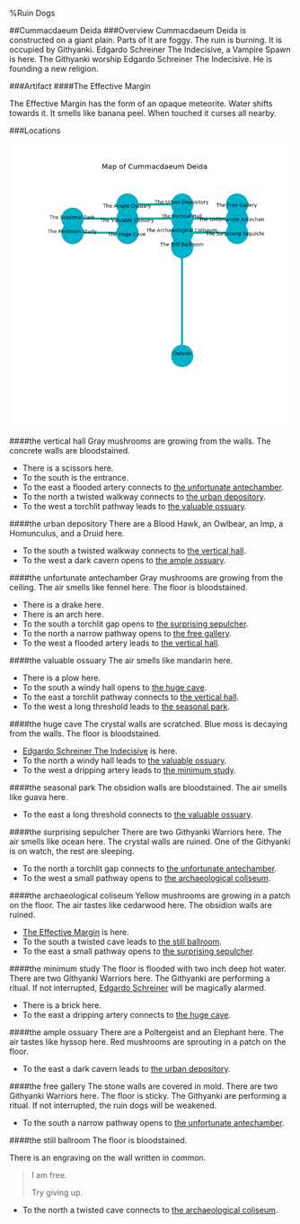 %Ruin Dogs

##Cummacdaeum Deida
###Overview
Cummacdaeum Deida is constructed on a giant plain. Parts of it are foggy. The ruin is burning. It is occupied by Githyanki. <a name="Edgardo-Schreiner-The-Indecisive"></a>Edgardo Schreiner The Indecisive, a Vampire Spawn is here. The Githyanki worship Edgardo Schreiner The Indecisive. He  is founding a new religion. 



###Artifact
####<a name="The-Effective-Margin"></a>The Effective Margin


The Effective Margin has the form of an opaque meteorite. Water shifts towards it. It smells like banana peel. When touched it curses all nearby. 





###Locations


![](../v1/images/Cummacdaeum-Deida.png)

####<a name="the-vertical-hall"></a>the vertical hall
Gray mushrooms are growing from the walls. The concrete walls are bloodstained. 



* There is a scissors here.
* To the south is the entrance.
* To the east a flooded artery connects to [the unfortunate antechamber](#the-unfortunate-antechamber).
* To the north a twisted walkway connects to [the urban depository](#the-urban-depository).
* To the west a torchlit pathway leads to [the valuable ossuary](#the-valuable-ossuary).


####<a name="the-urban-depository"></a>the urban depository
There are a Blood Hawk, an Owlbear, an Imp, a Homunculus, and a Druid here. 



* To the south a twisted walkway connects to [the vertical hall](#the-vertical-hall).
* To the west a dark cavern opens to [the ample ossuary](#the-ample-ossuary).


####<a name="the-unfortunate-antechamber"></a>the unfortunate antechamber
Gray mushrooms are growing from the ceiling. The air smells like fennel here. The floor is bloodstained. 



* There is a drake here.
* There is an arch here.
* To the south a torchlit gap opens to [the surprising sepulcher](#the-surprising-sepulcher).
* To the north a narrow pathway opens to [the free gallery](#the-free-gallery).
* To the west a flooded artery leads to [the vertical hall](#the-vertical-hall).


####<a name="the-valuable-ossuary"></a>the valuable ossuary
The air smells like mandarin here. 



* There is a plow here.
* To the south a windy hall opens to [the huge cave](#the-huge-cave).
* To the east a torchlit pathway connects to [the vertical hall](#the-vertical-hall).
* To the west a long threshold leads to [the seasonal park](#the-seasonal-park).


####<a name="the-huge-cave"></a>the huge cave
The crystal walls are scratched. Blue moss is decaying from the walls. The floor is bloodstained. 



* [Edgardo Schreiner The Indecisive](#Edgardo-Schreiner-The-Indecisive) is here.
* To the north a windy hall leads to [the valuable ossuary](#the-valuable-ossuary).
* To the west a dripping artery leads to [the minimum study](#the-minimum-study).


####<a name="the-seasonal-park"></a>the seasonal park
The obsidion walls are bloodstained. The air smells like guava here. 



* To the east a long threshold connects to [the valuable ossuary](#the-valuable-ossuary).


####<a name="the-surprising-sepulcher"></a>the surprising sepulcher
There are two Githyanki Warriors here. The air smells like ocean here. The crystal walls are ruined. One of the Githyanki is on watch, the rest are sleeping. 



* To the north a torchlit gap connects to [the unfortunate antechamber](#the-unfortunate-antechamber).
* To the west a small pathway opens to [the archaeological coliseum](#the-archaeological-coliseum).


####<a name="the-archaeological-coliseum"></a>the archaeological coliseum
Yellow mushrooms are growing in a patch on the floor. The air tastes like cedarwood here. The obsidion walls are ruined. 



* [The Effective Margin](#The-Effective-Margin) is here.
* To the south a twisted cave leads to [the still ballroom](#the-still-ballroom).
* To the east a small pathway opens to [the surprising sepulcher](#the-surprising-sepulcher).


####<a name="the-minimum-study"></a>the minimum study
The floor is flooded with two inch deep hot water. There are two Githyanki Warriors here. The Githyanki are performing a ritual. If not interrupted, [Edgardo Schreiner](#Edgardo-Schreiner) will be magically alarmed. 



* There is a brick here.
* To the east a dripping artery connects to [the huge cave](#the-huge-cave).


####<a name="the-ample-ossuary"></a>the ample ossuary
There are a Poltergeist and an Elephant here. The air tastes like hyssop here. Red mushrooms are sprouting in a patch on the floor. 



* To the east a dark cavern leads to [the urban depository](#the-urban-depository).


####<a name="the-free-gallery"></a>the free gallery
The stone walls are covered in mold. There are two Githyanki Warriors here. The floor is sticky. The Githyanki are performing a ritual. If not interrupted, the ruin dogs will be weakened. 



* To the south a narrow pathway opens to [the unfortunate antechamber](#the-unfortunate-antechamber).


####<a name="the-still-ballroom"></a>the still ballroom
The floor is bloodstained. 

There is an engraving on the wall written in common. 

> I am free.
>
> Try giving up.
>


* To the north a twisted cave connects to [the archaeological coliseum](#the-archaeological-coliseum).


